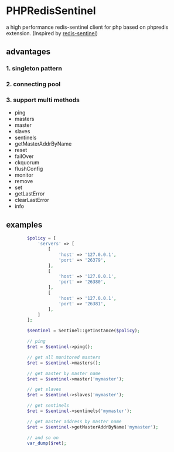 # PHPRedisSentinel

a high performance redis-sentinel client for php based on phpredis extension.
(Inspired by <a href="https://github.com/huyanping/redis-sentinel">redis-sentinel</a>)

## advantages
### 1. singleton pattern
### 2. connecting pool
### 3. support multi methods
* ping
* masters
* master
* slaves
* sentinels
* getMasterAddrByName
* reset
* failOver
* ckquorum
* flushConfig
* monitor
* remove
* set
* getLastError
* clearLastError
* info

## examples
```php
        $policy = [
            'servers' => [
                [
                    'host' => '127.0.0.1',
                    'port' => '26379',
                ],
                [
                    'host' => '127.0.0.1',
                    'port' => '26380',
                ],
                [
                    'host' => '127.0.0.1',
                    'port' => '26381',
                ],
            ]
        ];

        $sentinel = Sentinel::getInstance($policy);

        // ping
        $ret = $sentinel->ping();

        // get all monitored masters
        $ret = $sentinel->masters();

        // get master by master name
        $ret = $sentinel->master('mymaster');

        // get slaves
        $ret = $sentinel->slaves('mymaster');

        // get sentinels
        $ret = $sentinel->sentinels('mymaster');

        // get master address by master name
        $ret = $sentinel->getMasterAddrByName('mymaster');

        // and so on
        var_dump($ret);
```

